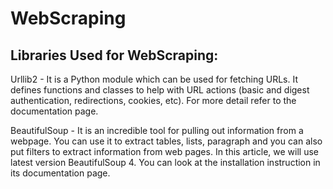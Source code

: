 # WebScraping


## Libraries Used for WebScraping:
Urllib2 - It is a Python module which can be used for fetching URLs. It defines functions and classes to help with URL actions (basic and digest authentication, redirections, cookies, etc). For more detail refer to the documentation page.

BeautifulSoup - It is an incredible tool for pulling out information from a webpage. You can use it to extract tables, lists, paragraph and you can also put filters to extract information from web pages. In this article, we will use latest version BeautifulSoup 4. You can look at the installation instruction in its documentation page.
